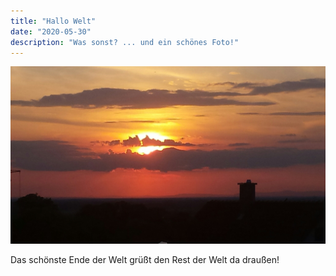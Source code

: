 ```yaml
---
title: "Hallo Welt"
date: "2020-05-30"
description: "Was sonst? ... und ein schönes Foto!"
---
```


![sunset](./sunset.jpg)

Das schönste Ende der Welt grüßt den Rest der Welt da draußen!
